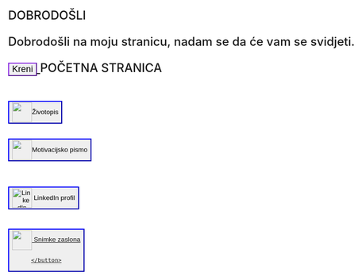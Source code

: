 <!DOCTYPE html>
<html>
<head>
    <title>
        Stranica Josip
    </title>
</head>


<body style="background-color:white; font-size: x-large; font-weight: 500;">DOBRODOŠLI
    <p> <body style="font-size: medium;"    
>Dobrodošli na moju stranicu, nadam se da će vam se svidjeti.</p>
</body>


<a href="stranica2.html">
  <button style="font-size: large; font-weight: 400; background-color: rgb(242, 242, 244); border-color: blueviolet; cursor: pointer; ">Kreni</button>
</a>
</html>

<!DOCTYPE html>
<html>
<body>

<body style="background-color:white; font-size: x-large; font-weight: 500 ;">POČETNA STRANICA
    <p> <body style="font-size: medium;"    
></p>
    </body>

<h2>
<a href="Josip_Tadić_Životopis.pdf" target="_blank" download>
  <button style="border-color: blue; cursor: pointer;"> <img src="Diplomska-kapa-Photoroom.jpg" style="width:40px; height:40px; vertical-align:middle;"  
    alt="" >Životopis</button>
</a>
</h2>

 <a href="Josip_Tadić_Motivacijsko_pismo.pdf" target="_blank" download>
  <button style="border-color: blue; cursor: pointer;"> <img src="Motivacija_1_360_240.jpg" style="width:40px; height:40px; vertical-align:middle;" alt="">Motivacijsko pismo</button>
</a>
<h2>
<a href=https://www.linkedin.com/in/josip-tadi%C4%87-031588172/ target="_blank">
    <button style="border-color: blue; cursor: pointer;"> 
      <img src="https://cdn-icons-png.flaticon.com/512/174/174857.png" alt="LinkedIn" style="width:40px; height:40px; vertical-align:middle;">
      LinkedIn profil</button>
</a>
</h2>

<h3>

  <a href="snimke 2.pdf" target="_blank" download>
    <button style="border-color: blue; cursor: pointer;"> <img src="microsoft-snipping-logo-1.jpg" style="width: 40px; height: 40px; vertical-align:middle;">
Snimke zaslona


    </button>


  </a>
</h3>
</body>
</html>
